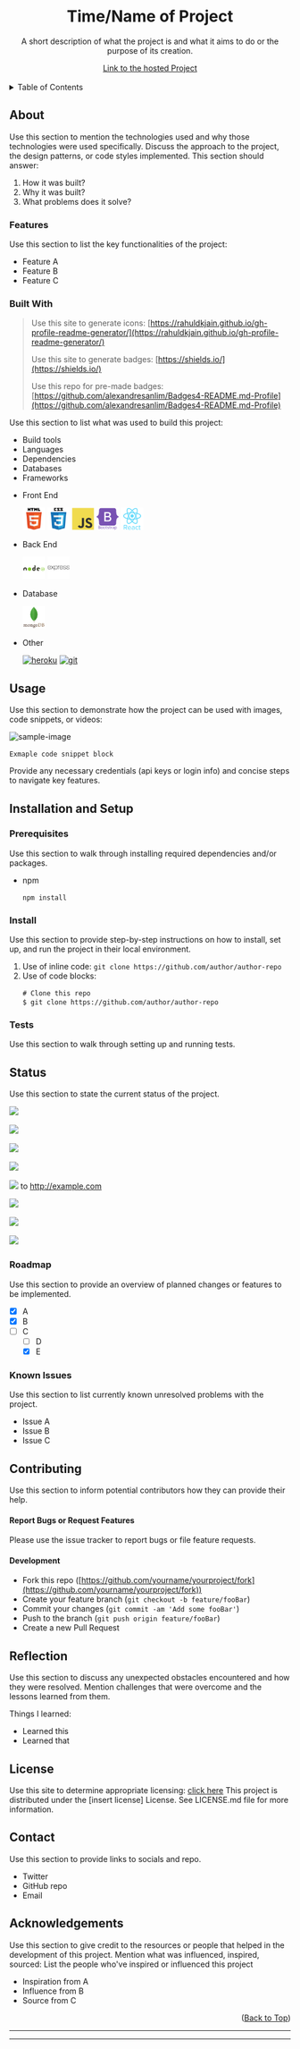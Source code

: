<a name="top-of-page"></a>
<!--- Title Section --->

<div align="center">
	<h1>Time/Name of Project</h1>
	<p>A short description of what the project is and what it aims to do or the purpose of its creation.</p>
	<a href="/">Link to the hosted Project</a>
</div>


<!--- Table of Contents Section --->

<br />
<details>
	<summary>Table of Contents</summary>
	<ul>
		<li>
			<a href="#about">About</a>
			<ul>
				<li><a href="#features">Features</a></li>
				<li><a href="#built-with">Built With</a></li>
			</ul>
		</li>
		<li><a href="#usage">Usage</a></li>
		<li>
			<a href="#installation-and-setup">Installation and Setup</a>
			<ul>
				<li><a href="#prerequisites">Prerequisites</a></li>
				<li><a href="#install">Install</a></li>
				<li><a href="#tests">Tests</a></li>
			</ul>
		</li>
		<li>
			<a href="#status">Status</a>
			<ul>
				<li><a href="#roadmap">Roadmap</a></li>
				<li><a href="#known-issues">Known Issues</a></li>
			</ul>
		</li>
		<li>
			<a href="#contributing">Contributing</a>
			<ul>
				<li><a href="#report-bugs-or-request-features">Report Bugs or Request Features</a></li>
				<li><a href="#development">Development</a></li>
			</ul>
		</li>
		<li><a href="#reflection">Reflection</a></li>
		<li><a href="#license">License</a></li>
		<li><a href="#contact">Contact</a></li>
		<li><a href="#acknowledgements">Acknowledgements</a></li>
	</ul>
</details>


<!--- About Section --->

## About
Use this section to mention the technologies used and why those technologies were used specifically. Discuss the approach to the project, the design patterns, or code styles implemented. This section should answer:
1. How it was built?
2. Why it was built?
3. What problems does it solve?

### Features
Use this section to list the key functionalities of the project:
* Feature A
* Feature B
* Feature C

### Built With
>Use this site to generate icons: [https://rahuldkjain.github.io/gh-profile-readme-generator/](https://rahuldkjain.github.io/gh-profile-readme-generator/)
>
>Use this site to generate badges: [https://shields.io/](https://shields.io/)
>
>Use this repo for pre-made badges: [https://github.com/alexandresanlim/Badges4-README.md-Profile](https://github.com/alexandresanlim/Badges4-README.md-Profile)

Use this section to list what was used to build this project:
- Build tools
- Languages
- Dependencies
- Databases
- Frameworks

* Front End
  
  <a href="https://www.w3.org/html/" target="_blank" rel="noreferrer"> <img src="https://raw.githubusercontent.com/devicons/devicon/master/icons/html5/html5-original-wordmark.svg" alt="html5" width="40" height="40"/></a> <a href="https://www.w3schools.com/css/" target="_blank" rel="noreferrer"> <img src="https://raw.githubusercontent.com/devicons/devicon/master/icons/css3/css3-original-wordmark.svg" alt="css3" width="40" height="40"/></a> <a href="https://developer.mozilla.org/en-US/docs/Web/JavaScript" target="_blank" rel="noreferrer"> <img src="https://raw.githubusercontent.com/devicons/devicon/master/icons/javascript/javascript-original.svg" alt="javascript" width="40" height="40"/></a> <a href="https://getbootstrap.com" target="_blank" rel="noreferrer"> <img src="https://raw.githubusercontent.com/devicons/devicon/master/icons/bootstrap/bootstrap-plain-wordmark.svg" alt="bootstrap" width="40" height="40"/></a> <a href="https://reactjs.org/" target="_blank" rel="noreferrer"> <img src="https://raw.githubusercontent.com/devicons/devicon/master/icons/react/react-original-wordmark.svg" alt="react" width="40" height="40"/></a>

* Back End
  
  <a href="https://nodejs.org" target="_blank" rel="noreferrer"> <img src="https://raw.githubusercontent.com/devicons/devicon/master/icons/nodejs/nodejs-original-wordmark.svg" alt="nodejs" width="40" height="40"/></a> <a href="https://expressjs.com" target="_blank" rel="noreferrer"> <img src="https://raw.githubusercontent.com/devicons/devicon/master/icons/express/express-original-wordmark.svg" alt="express" width="40" height="40"/></a>

* Database
  
  <a href="https://www.mongodb.com/" target="_blank" rel="noreferrer"> <img src="https://raw.githubusercontent.com/devicons/devicon/master/icons/mongodb/mongodb-original-wordmark.svg" alt="mongodb" width="40" height="40"/></a>

* Other
  
  <a href="https://heroku.com" target="_blank" rel="noreferrer"> <img src="https://www.vectorlogo.zone/logos/heroku/heroku-icon.svg" alt="heroku" width="40" height="40"/></a> <a href="https://git-scm.com/" target="_blank" rel="noreferrer"> <img src="https://www.vectorlogo.zone/logos/git-scm/git-scm-icon.svg" alt="git" width="40" height="40"/></a>


<!--- Usage Section --->

## Usage
Use this section to demonstrate how the project can be used with images, code snippets, or videos:

![sample-image](https://images.unsplash.com/photo-1565719578701-905114565d1c?ixlib=rb-4.0.3&ixid=MnwxMjA3fDB8MHxwaG90by1wYWdlfHx8fGVufDB8fHx8&auto=format&fit=crop&w=500&q=80 "image example")

```
Exmaple code snippet block
```

Provide any necessary credentials (api keys or login info) and concise steps to navigate key features.


<!--- Installation Section --->

## Installation and Setup
### Prerequisites
Use this section to walk through installing required dependencies and/or packages.
* npm
    ```
    npm install
    ```

### Install
Use this section to provide step-by-step instructions on how to install, set up, and run the project in their local environment.

1. Use of inline code: `git clone https://github.com/author/author-repo`
2. Use of code blocks:
    ```
    # Clone this repo
    $ git clone https://github.com/author/author-repo
    ```
    
### Tests
Use this section to walk through setting up and running tests.


<!--- Status Section --->

## Status
Use this section to state the current status of the project.

<a href="https://www.repostatus.org/#active"><img src="https://www.repostatus.org/badges/latest/active.svg" height="30"/></a>

<a href="https://www.repostatus.org/#abandoned"><img src="https://www.repostatus.org/badges/latest/abandoned.svg" height="30"/></a>

<a href="https://www.repostatus.org/#concept"><img src="https://www.repostatus.org/badges/latest/concept.svg" height="30"/></a>

<a href="https://www.repostatus.org/#inactive"><img src="https://www.repostatus.org/badges/latest/inactive.svg" height="30"/></a>

<a href="https://www.repostatus.org/#moved"><img src="https://www.repostatus.org/badges/latest/moved.svg" height="30"/></a> to <a href="http://example.com">http://example.com</a>

<a href="https://www.repostatus.org/#suspended"><img src="https://www.repostatus.org/badges/latest/suspended.svg" height="30"/></a>

<a href="https://www.repostatus.org/#unsupported"><img src="https://www.repostatus.org/badges/latest/unsupported.svg" height="30"/></a>

<a href="https://www.repostatus.org/#wip"><img src="https://www.repostatus.org/badges/latest/wip.svg" height="30"/></a>

### Roadmap
Use this section to provide an overview of planned changes or features to be implemented.
- [x] A
- [x] B
- [ ] C
  - [ ] D
  - [x] E
 
### Known Issues
Use this section to list currently known unresolved problems with the project.
* Issue A
* Issue B
* Issue C


<!--- Contribution Section --->

## Contributing
Use this section to inform potential contributors how they can provide their help.

#### Report Bugs or Request Features
Please use the issue tracker to report bugs or file feature requests.

#### Development
*  Fork this repo ([https://github.com/yourname/yourproject/fork](https://github.com/yourname/yourproject/fork))
*  Create your feature branch (`git checkout -b feature/fooBar`)
*  Commit your changes (`git commit -am 'Add some fooBar'`)
*  Push to the branch (`git push origin feature/fooBar`)
*  Create a new Pull Request


<!--- Reflection Section --->

## Reflection
Use this section to discuss any unexpected obstacles encountered and how they were resolved. Mention challenges that were overcome and the lessons learned from them.

Things I learned:
* Learned this
* Learned that


<!--- License Section --->

## License
Use this site to determine appropriate licensing: [click here](https://choosealicense.com/)
This project is distributed under the [insert license] License.
See LICENSE.md file for more information. 


<!--- Contact Section --->

## Contact
Use this section to provide links to socials and repo.
* Twitter
* GitHub repo
* Email


<!--- Acknowledgements Section --->

## Acknowledgements
Use this section to give credit to the resources or people that helped in the development of this project.
Mention what was influenced, inspired, sourced:
List the people who've inspired or influenced this project
* Inspiration from A
* Influence from B
* Source from C

<p align="right">(<a href="#top-of-page">Back to Top</a>)</p>

<hr>

---